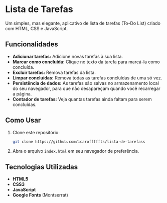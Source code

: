 # Lista de Tarefas

Um simples, mas elegante, aplicativo de lista de tarefas (To-Do List) criado com HTML, CSS e JavaScript.

## Funcionalidades

- **Adicionar tarefas:** Adicione novas tarefas à sua lista.
- **Marcar como concluída:** Clique no texto da tarefa para marcá-la como concluída.
- **Excluir tarefas:** Remova tarefas da lista.
- **Limpar concluídas:** Remova todas as tarefas concluídas de uma só vez.
- **Persistência de dados:** As tarefas são salvas no armazenamento local do seu navegador, para que não desapareçam quando você recarregar a página.
- **Contador de tarefas:** Veja quantas tarefas ainda faltam para serem concluídas.

## Como Usar

1.  Clone este repositório:
    ```sh
    git clone https://github.com/icarofffffts/lista-de-tarefass
    ```
2.  Abra o arquivo `index.html` em seu navegador de preferência.

## Tecnologias Utilizadas

- **HTML5**
- **CSS3**
- **JavaScript**
- **Google Fonts** (Montserrat)
